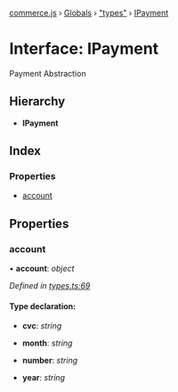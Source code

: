 [commerce.js](../README.md) › [Globals](../globals.md) › ["types"](../modules/_types_.md) › [IPayment](_types_.ipayment.md)

# Interface: IPayment

Payment Abstraction

## Hierarchy

* **IPayment**

## Index

### Properties

* [account](_types_.ipayment.md#account)

## Properties

###  account

• **account**: *object*

*Defined in [types.ts:69](https://github.com/shopjs/commerce.js/blob/92c4cb8/src/types.ts#L69)*

#### Type declaration:

* **cvc**: *string*

* **month**: *string*

* **number**: *string*

* **year**: *string*

